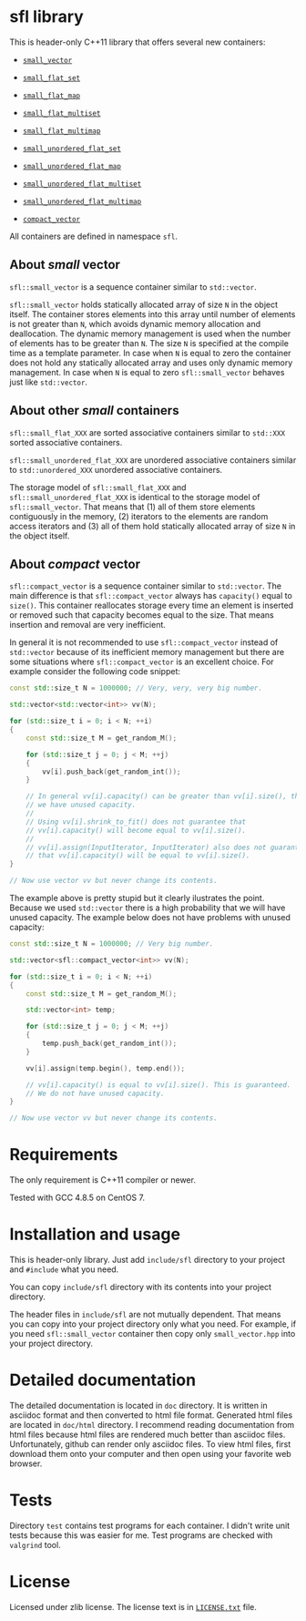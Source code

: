 # sfl library

This is header-only C++11 library that offers several new containers:

  * [`small_vector`](doc/small_vector.asciidoc)
  * [`small_flat_set`](doc/small_flat_set.asciidoc)
  * [`small_flat_map`](doc/small_flat_map.asciidoc)
  * [`small_flat_multiset`](doc/small_flat_multiset.asciidoc)
  * [`small_flat_multimap`](doc/small_flat_multimap.asciidoc)
  * [`small_unordered_flat_set`](doc/small_unordered_flat_set.asciidoc)
  * [`small_unordered_flat_map`](doc/small_unordered_flat_map.asciidoc)
  * [`small_unordered_flat_multiset`](doc/small_unordered_flat_multiset.asciidoc)
  * [`small_unordered_flat_multimap`](doc/small_unordered_flat_multimap.asciidoc)

  * [`compact_vector`](doc/compact_vector.asciidoc)

All containers are defined in namespace `sfl`.

## About _small_ vector

`sfl::small_vector` is a sequence container similar to `std::vector`.

`sfl::small_vector` holds statically allocated array of size `N` in
the object itself.
The container stores elements into this array until number of elements is not
greater than `N`, which avoids dynamic memory allocation and deallocation.
The dynamic memory management is used when the number of elements has to be
greater than `N`.
The size `N` is specified at the compile time as a template parameter.
In case when `N` is equal to zero the container does not hold any statically
allocated array and uses only dynamic memory management.
In case when `N` is equal to zero `sfl::small_vector` behaves just like
`std::vector`.

## About other _small_ containers

`sfl::small_flat_XXX` are sorted associative containers similar
to `std::XXX` sorted associative containers.

`sfl::small_unordered_flat_XXX` are unordered associative containers similar
to `std::unordered_XXX` unordered associative containers.

The storage model of `sfl::small_flat_XXX` and `sfl::small_unordered_flat_XXX`
is identical to the storage model of `sfl::small_vector`.
That means that (1) all of them store elements contiguously in the memory,
(2) iterators to the elements are random access iterators and
(3) all of them hold statically allocated array of size `N` in the object itself.

## About _compact_ vector

`sfl::compact_vector` is a sequence container similar to `std::vector`.
The main difference is that `sfl::compact_vector` always has `capacity()`
equal to `size()`.
This container reallocates storage every time an element is inserted or
removed such that capacity becomes equal to the size.
That means insertion and removal are very inefficient.

In general it is not recommended to use `sfl::compact_vector` instead of
`std::vector` because of its inefficient memory management but there are some
situations where `sfl::compact_vector` is an excellent choice.
For example consider the following code snippet:

```C++
const std::size_t N = 1000000; // Very, very, very big number.

std::vector<std::vector<int>> vv(N);

for (std::size_t i = 0; i < N; ++i)
{
    const std::size_t M = get_random_M();

    for (std::size_t j = 0; j < M; ++j)
    {
        vv[i].push_back(get_random_int());
    }

    // In general vv[i].capacity() can be greater than vv[i].size(), that is,
    // we have unused capacity.
    //
    // Using vv[i].shrink_to_fit() does not guarantee that
    // vv[i].capacity() will become equal to vv[i].size().
    //
    // vv[i].assign(InputIterator, InputIterator) also does not guarantee
    // that vv[i].capacity() will be equal to vv[i].size().
}

// Now use vector vv but never change its contents.
```

The example above is pretty stupid but it clearly ilustrates the point.
Because we used `std::vector` there is a high probability that we will have
unused capacity.
The example below does not have problems with unused capacity:

```C++
const std::size_t N = 1000000; // Very big number.

std::vector<sfl::compact_vector<int>> vv(N);

for (std::size_t i = 0; i < N; ++i)
{
    const std::size_t M = get_random_M();

    std::vector<int> temp;

    for (std::size_t j = 0; j < M; ++j)
    {
        temp.push_back(get_random_int());
    }

    vv[i].assign(temp.begin(), temp.end());

    // vv[i].capacity() is equal to vv[i].size(). This is guaranteed.
    // We do not have unused capacity.
}

// Now use vector vv but never change its contents.
```

# Requirements

The only requirement is C++11 compiler or newer.

Tested with GCC 4.8.5 on CentOS 7.

# Installation and usage

This is header-only library.
Just add `include/sfl` directory to your project and `#include` what you need.

You can copy `include/sfl` directory with its contents into your project
directory.

The header files in `include/sfl` are not mutually dependent.
That means you can copy into your project directory only what you need.
For example, if you need `sfl::small_vector` container then copy only
`small_vector.hpp` into your project directory.

# Detailed documentation

The detailed documentation is located in `doc` directory.
It is written in asciidoc format and then converted to html file format.
Generated html files are located in `doc/html` directory.
I recommend reading documentation from html files because html files are
rendered much better than asciidoc files.
Unfortunately, github can render only asciidoc files.
To view html files, first download them onto your computer and then open
using your favorite web browser.

# Tests

Directory `test` contains test programs for each container.
I didn't write unit tests because this was easier for me.
Test programs are checked with `valgrind` tool.

# License

Licensed under zlib license.
The license text is in [`LICENSE.txt`](LICENSE.txt) file.
